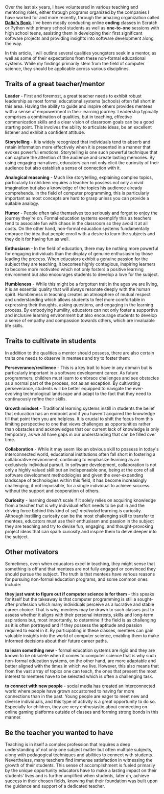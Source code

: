 Over the last six years, I have volunteered in various teaching and mentoring roles, either through programs organized by the companies I have worked for and more recently, through the amazing organization called [**Dalia's Book**](https://www.carteadaliei.ro/). I've been mostly conducting online **coding** classes in Scratch or Python with primary school students as well as **one-to-one** sessions with high school teens, assisting them in developing their first significant software projects and providing insights into software development along the way.

In this article, I will outline several qualities youngsters seek in a mentor, as well as some of their expectations from these non-formal educational systems. While my findings primarily stem from the field of computer science, they should be applicable across various disciplines.

## Traits of a great teacher/mentor

**Leader** - First and foremost, a great teacher needs to exhibit robust leadership as most formal educational systems (schools) often fall short in this area. Having the ability to guide and inspire others provides mentees with a sense of empowerment in their learning journey. Leadership typically comprises a combination of qualities, but in teaching, effective communication skills and a clear vision of classroom goals can be a good starting point. This involves the ability to articulate ideas, be an excellent listener and exhibit a confident attitude.

**Storytelling** - It is widely recognized that individuals tend to absorb and retain information more effectively when it is presented in a manner that evokes powerful emotions. Storytelling is one such powerful technique that can capture the attention of the audience and create lasting memories. By using engaging narratives, educators can not only elicit the curiosity of their audience but also establish a sense of connection with it.

**Analogical reasoning** - Much like storytelling, explaining complex topics, particularly to children requires a teacher to possess not only a vivid imagination but also a knowledge of the topics his audience already comprehends. In the field of computer programming, this is particularly important as most concepts are hard to grasp unless you can provide a suitable analogy.

**Humor** - People often take themselves too seriously and forget to enjoy the journey they're on. Formal education systems exemplify this as teachers tend to associate fun with chaos in the classroom so they avoid it at all costs. On the other hand, non-formal education systems fundamentally embrace the idea that people enroll with a desire to learn the subjects and they do it for having fun as well.

**Enthusiasm** - In the field of education, there may be nothing more powerful for engaging individuals than the display of genuine enthusiasm by those leading the process. When educators exhibit a genuine passion for the subject they are teaching, it becomes highly contagious, inspiring learners to become more motivated which not only fosters a positive learning environment but also encourages students to develop a love for the subject.

**Humbleness** - While this might be a forgotten trait in the ages we are living, it is an essential quality that will always resonate deeply with the human spirit. Humbleness in teaching creates an atmosphere of mutual respect and understanding which allows students to feel more comfortable in expressing their thoughts, asking questions, and engaging in the learning process. By embodying humility, educators can not only foster a supportive and inclusive learning environment but also encourage students to develop a sense of empathy and compassion towards others, which are invaluable life skills.

## **Traits to cultivate in students**

In addition to the qualities a mentor should possess, there are also certain traits one needs to observe in mentees and try to foster them:

**Perseverance/resilience** - This is a key trait to have in any domain but is particularly important in a software development career. As future programmers, children must learn to embrace challenges and see obstacles as a normal part of the process, not as an exception. By cultivating perseverance, students will be better equipped to navigate the ever-evolving technological landscape and adapt to the fact that they need to continuously refine their skills.

**Growth mindset** - Traditional learning systems instill in students the belief that education has an endpoint and if you haven't acquired the knowledge till that point then you are helpless. It is crucial to shift the focus from this limiting perspective to one that views challenges as opportunities rather than obstacles and acknowledges that our current lack of knowledge is only temporary, as we all have gaps in our understanding that can be filled over time.

**Collaboration** - While it may seem like an obvious skill to possess in today's interconnected world, educational institutions often fall short in fostering a collaborative environment, continuing to emphasize learning as an exclusively individual pursuit. In software development, collaboration is not only a highly valued skill but an indispensable one, being at the core of all software development methodologies and given the ever-expanding landscape of technologies within this field, it has become increasingly challenging, if not impossible, for a single individual to achieve success without the support and cooperation of others.

**Curiosity** - learning doesn't scale if it solely relies on acquiring knowledge from a teacher that is why individual effort needs to be put in and the driving force behind this kind of *self-motivated* learning is curiosity. Although instilling curiosity can be the most challenging skill to transfer to mentees, educators must use their enthusiasm and passion in the subject they are teaching and try to devise fun, engaging, and thought-provoking project ideas that can spark curiosity and inspire them to delve deeper into the subject.

## **Other motivators**

Sometimes, even when educators excel in teaching, they might sense that something is off and that mentees are not fully engaged or convinced they should pursue the subject. The truth is that mentees have various reasons for pursuing non-formal education programs, and some common ones include:

**they just want to figure out if computer science is for them** - this speaks for itself but the takeaway is that computer programming is still a sought-after profession which many individuals perceive as a lucrative and stable career choice. That is why, mentees may be drawn to such classes just to assess whether it aligns with their personal interests, skills and long-term aspirations but, most importantly, to determine if the field is as challenging as it is often portrayed and if they possess the aptitude and passion required to excel in it. By participating in these classes, mentees can gain valuable insights into the world of computer science, enabling them to make informed decisions about their future career paths.

**to learn something new** - formal education systems are rigid and they are known to be obsolete when it comes to computer science that is why such non-formal education systems, on the other hand, are more adaptable and better aligned with the times in which we live. However, this also means that from the vast array of topics one can teach, the ones that present the most interest to mentees have to be selected which is often a challenging task.

**to connect with new people** - social media has created an interconnected world where people have grown accustomed to having far more connections than in the past. Young people are eager to meet new and diverse individuals, and this type of activity is a great opportunity to do so. Especially for children, they are very enthusiastic about connecting on online gaming platforms outside of classes and forming strong bonds in this manner.

## Be the teacher you wanted to have

Teaching is in itself a complex profession that requires a deep understanding of not only one subject matter but often multiple subjects, along with pedagogical techniques and abilities to connect with students. Nevertheless, many teachers find immense satisfaction in witnessing the growth of their students. This sense of accomplishment is fueled primarily by the unique opportunity educators have to make a lasting impact on their students' lives and is further amplified when students, later on, achieve success in their chosen fields, knowing that their foundation was built upon the guidance and support of a dedicated teacher.
